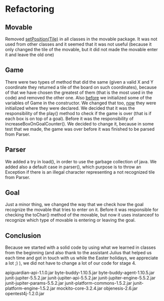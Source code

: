 # Refactoring

## Movable
Removed [setPosition(Tile)](../group29/exercise_06/setPosition().PNG) in all classes in the movable package.
It was not used from other classes and it seemed that it was not useful
(because it only changed the tile of the movable, but it did not made the movable enter it and leave the old one)

## Game
There were two types of method that did the same (given a valid X and Y coordinate they returned a tile of the board on such coordinates), because of that we have chosen the greatest of them (that is the most used in the code) and removed the other one.
Also [before](../group29/exercise_06/GameBefore.PNG) we initialized some of the variables of Game in the constructor.
We changed that too, [now](../group29/exercise_06/GameAfter.PNG) they were initialized where they were declared.
We decided that it was the responsibility of the play() method to check if the game is over (that is if each box is on top of a goal). Before it was the responsibility of increaseBoxOnGoalCounter().
We decided to change it, because in some test that we made, the game was over before it was finished to be parsed from Parser.

## Parser
We added a try in load(), in order to use the garbage collection of java.
We added also a default case in parser(), which purpose is to throw an Exception if there is an illegal character representing a not recognized tile from Parser.

## Goal
Just a minor thing, we changed the way that we check how the goal recognize the movable that tries to enter on it.
Before it was responsible for checking the toChar() method of the movable, but now it uses instanceof to recognize which type of movable is entering or leaving the goal.

## Conclusion
Because we started with a solid code by using what we learned in classes from the beginning (and also thank to the assistant Julius that
helped us each time and got in touch with us while the Easter holidays, we appreciate a lot ;) ), we did not have to change a lot of our
code for stage 4.

apiguardian-api-1.1.0.jar
byte-buddy-1.10.5.jar
byte-buddy-agent-1.10.5.jar
junit-jupiter-5.5.2.jar
junit-jupiter-api-5.5.2.jar
junit-jupiter-engine-5.5.2.jar
junit-jupiter-params-5.5.2.jar
junit-platform-commons-1.5.2.jar
junit-platform-engine-1.5.2.jar
mockito-core-3.2.4.jar
objenesis-2.6.jar
opentest4j-1.2.0.jar